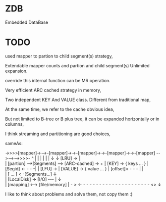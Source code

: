 # ZDB
Embedded DataBase

# TODO
used mapper to partion to child segment(s) strategy, 

Extendable mapper counts and partion and child segment(s) Unlimited expansion.

override this internal function can be MR operation.

Very efficient ARC cached strategy in memory,

Two independent KEY And VALUE class. Different from traditional map,

At the same time, we refer to the cache obvious idea,

But not limited to B-tree or B plus tree, it can be expanded horizontally or in columns,

I think streaming and partitioning are good choices,

sameAs:
    
      
->>>>[mapper]->-->-[mapper]->->-[mapper]->->-[mapper]->->-[mapper] -->-->-->>>>-
 ^       |            |
 |       |            |
 |       ↓            ↓                           [LRU]  -> |    
 |   [partion]  -->[Segments] --> [ARC-cached] ->   +       | [KEY]   -> { keys ...  } 
 |    [Segid] <- - - -|                 |         [LFU]  -> | [VALUE] -> { value ... }
 |    [offset]< - - - |                 |         
 |    [ ... ] < -[Segments...]          ↓      
 |                                [LocalDisk] -> [I/O] ---
 |                                      ↓                                       
 |                                 [mapping] <--> [file/memory]
 | - > <- - - - - - - - - - - - - - - - - - - -  - - <> ↓

I like to think about problems and solve them, not copy them :)
